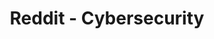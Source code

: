 ---
title: Reddit - Cybersecurity
description: This subreddit is for technical professionals to discuss cybersecurity news, research, threats, etc.
url: https://www.reddit.com/r/cybersecurity/
image:
    # url: '/assets/images/cafe.png'
    # alt: 'Cafe'
tags: ['community', 'forum', 'news', 'research']
pubDate: 2023-11-08
draft: false
---